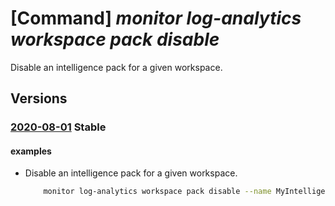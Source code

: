 # [Command] _monitor log-analytics workspace pack disable_

Disable an intelligence pack for a given workspace.

## Versions

### [2020-08-01](/Resources/mgmt-plane/L3N1YnNjcmlwdGlvbnMve30vcmVzb3VyY2Vncm91cHMve30vcHJvdmlkZXJzL21pY3Jvc29mdC5vcGVyYXRpb25hbGluc2lnaHRzL3dvcmtzcGFjZXMve30vaW50ZWxsaWdlbmNlcGFja3Mve30vZGlzYWJsZQ==/2020-08-01.xml) **Stable**

<!-- mgmt-plane /subscriptions/{}/resourcegroups/{}/providers/microsoft.operationalinsights/workspaces/{}/intelligencepacks/{}/disable 2020-08-01 -->

#### examples

- Disable an intelligence pack for a given workspace.
    ```bash
        monitor log-analytics workspace pack disable --name MyIntelligencePack --resource-group MyResourceGroup --workspace-name MyWorkspace
    ```
